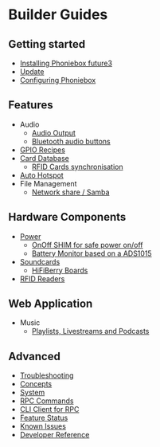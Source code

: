 # Builder Guides

## Getting started

* [Installing Phoniebox future3](./installation.md)
* [Update](./update.md)
* [Configuring Phoniebox](./configuration.md)

## Features

* Audio
  * [Audio Output](./audio.md)
  * [Bluetooth audio buttons](./bluetooth-audio-buttons.md)
* [GPIO Recipes](./gpio.md)
* [Card Database](./card-database.md)
  * [RFID Cards synchronisation](./components/synchronisation/rfidcards.md)
* [Auto Hotspot](./autohotspot.md)
* File Management
  * [Network share / Samba](./samba.md)

## Hardware Components

* [Power](./components/power/)
  * [OnOff SHIM for safe power on/off](./components/power/onoff-shim.md)
  * [Battery Monitor based on a ADS1015](./components/power/batterymonitor.md)
* [Soundcards](./components/soundcards/)
  * [HiFiBerry Boards](./components/soundcards/hifiberry.md)
* [RFID Readers](./../developers/rfid/README.md)

## Web Application

* Music
  * [Playlists, Livestreams and Podcasts](./webapp/playlists-livestreams-podcasts.md)

## Advanced

* [Troubleshooting](./troubleshooting.md)
* [Concepts](./concepts.md)
* [System](./system.md)
* [RPC Commands](./rpc-commands.md)
* [CLI Client for RPC](./cli-client.md)
* [Feature Status](../developers/status.md)
* [Known Issues](../developers/known-issues.md)
* [Developer Reference](../developers/README.md)
